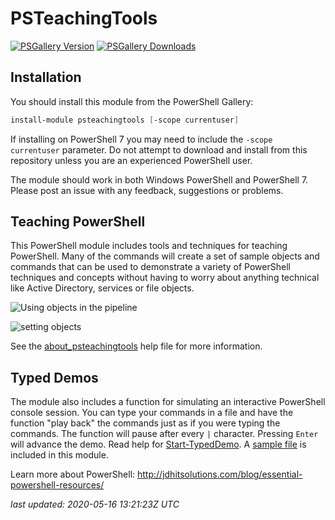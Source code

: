 # PSTeachingTools

[![PSGallery Version](https://img.shields.io/powershellgallery/v/PSTeachingTools.png?style=for-the-badge&label=PowerShell%20Gallery)](https://www.powershellgallery.com/packages/PSTeachingTools/) [![PSGallery Downloads](https://img.shields.io/powershellgallery/dt/PSTeachingTools.png?style=for-the-badge&label=Downloads)](https://www.powershellgallery.com/packages/PSTeachingTools/)

## Installation

You should install this module from the PowerShell Gallery:

```powershell
install-module psteachingtools [-scope currentuser]
```

If installing on PowerShell 7 you may need to include the `-scope currentuser` parameter. Do not attempt to download and install from this repository unless you are an experienced PowerShell user.

The module should work in both Windows PowerShell and PowerShell 7. Please post an issue with any feedback, suggestions or problems.

## Teaching PowerShell

This PowerShell module includes tools and techniques for teaching PowerShell. Many of the commands will create a set of sample objects and commands that can be used to demonstrate a variety of PowerShell techniques and concepts without having to worry about anything technical like Active Directory, services or file objects.

![Using objects in the pipeline](assets/get-vegetable.jpg)

![setting objects](assets/set-vegetable.jpg)

See the [about_psteachingtools](Docs/about_PSTeachingTools.md) help file for more information.

## Typed Demos

The module also includes a function for simulating an interactive PowerShell console session. You can type your commands in a file and have the function "play back" the commands just as if you were typing the commands. The function will pause after every `|` character. Pressing `Enter` will advance the demo. Read help for [Start-TypedDemo](Docs/Start-TypedDemo.md). A [sample file](assets/sampledemo.txt) is included in this module.

Learn more about PowerShell: http://jdhitsolutions.com/blog/essential-powershell-resources/

_last updated: 2020-05-16 13:21:23Z UTC_
